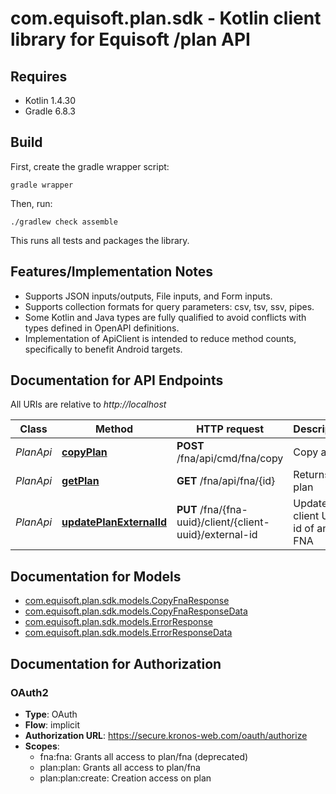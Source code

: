 # com.equisoft.plan.sdk - Kotlin client library for Equisoft /plan API

## Requires

* Kotlin 1.4.30
* Gradle 6.8.3

## Build

First, create the gradle wrapper script:

```
gradle wrapper
```

Then, run:

```
./gradlew check assemble
```

This runs all tests and packages the library.

## Features/Implementation Notes

* Supports JSON inputs/outputs, File inputs, and Form inputs.
* Supports collection formats for query parameters: csv, tsv, ssv, pipes.
* Some Kotlin and Java types are fully qualified to avoid conflicts with types defined in OpenAPI definitions.
* Implementation of ApiClient is intended to reduce method counts, specifically to benefit Android targets.

<a name="documentation-for-api-endpoints"></a>
## Documentation for API Endpoints

All URIs are relative to *http://localhost*

Class | Method | HTTP request | Description
------------ | ------------- | ------------- | -------------
*PlanApi* | [**copyPlan**](docs/PlanApi.md#copyplan) | **POST** /fna/api/cmd/fna/copy | Copy a plan
*PlanApi* | [**getPlan**](docs/PlanApi.md#getplan) | **GET** /fna/api/fna/{id} | Returns the plan
*PlanApi* | [**updatePlanExternalId**](docs/PlanApi.md#updateplanexternalid) | **PUT** /fna/{fna-uuid}/client/{client-uuid}/external-id | Update client UUID id of an FNA


<a name="documentation-for-models"></a>
## Documentation for Models

 - [com.equisoft.plan.sdk.models.CopyFnaResponse](docs/CopyFnaResponse.md)
 - [com.equisoft.plan.sdk.models.CopyFnaResponseData](docs/CopyFnaResponseData.md)
 - [com.equisoft.plan.sdk.models.ErrorResponse](docs/ErrorResponse.md)
 - [com.equisoft.plan.sdk.models.ErrorResponseData](docs/ErrorResponseData.md)


<a name="documentation-for-authorization"></a>
## Documentation for Authorization

<a name="OAuth2"></a>
### OAuth2

- **Type**: OAuth
- **Flow**: implicit
- **Authorization URL**: https://secure.kronos-web.com/oauth/authorize
- **Scopes**: 
  - fna:fna: Grants all access to plan/fna (deprecated)
  - plan:plan: Grants all access to plan/fna
  - plan:plan:create: Creation access on plan

